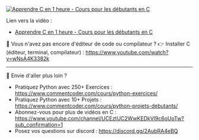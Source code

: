 [![Apprendre C en 1 heure - Cours pour les débutants en C](https://img.youtube.com/vi/q6FcVUFM42o/maxresdefault.jpg)](https://www.youtube.com/watch?v=q6FcVUFM42o)

Lien vers la vidéo : 
- [Apprendre C en 1 heure - Cours pour les débutants en C](https://www.youtube.com/watch?v=q6FcVUFM42o)

💾 Vous n'avez pas encore d'éditeur de code ou compilateur ?
👉 Installer C (éditeur, terminal, compilateur) : https://www.youtube.com/watch?v=wNsA4K3382k

---

🚀 Envie d'aller plus loin ?
- Pratiquez Python avec 250+ Exercices : https://www.commentcoder.com/cours/python-exercices/
- Pratiquez Python avec 10+ Projets : https://www.commentcoder.com/cours/python-projets-debutants/
- Abonnez-vous pour plus de vidéos en C : https://www.youtube.com/channel/UCEztUC2WwKEDkVl9c6oUoTw?sub_confirmation=1
- Posez vos questions sur discord : https://discord.gg/2AubRA4eBQ
